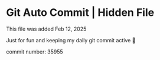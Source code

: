# Git Auto Commit | Hidden File

This file was added Feb 12, 2025

Just for fun and keeping my daily git commit active 🤪

commit number: 35955
